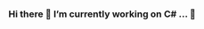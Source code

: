 ### Hi there 🔭 I’m currently working on C# ... 👋

<!--
**SDONER/SDONER** is a ✨ _special_ ✨ repository because its `README.md` (this file) appears on your GitHub profile.

Here are some ideas to get you started:

- 🔭 I’m currently working on C# ...

-->
